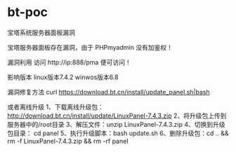# bt-poc
宝塔系统服务器面板漏洞

宝塔服务器面板存在漏洞，由于 PHPmyadmin 没有加鉴权！

漏洞利用
访问 http://ip:888/pma 便可访问！

影响版本
linux版本7.4.2
winwos版本6.8


漏洞修复方法
curl https://download.bt.cn/install/update_panel.sh|bash

或者离线升级
1、下载离线升级包：http://download.bt.cn/install/update/LinuxPanel-7.4.3.zip
2、将升级包上传到服务器中的/root目录
3、解压文件：unzip LinuxPanel-7.4.3.zip
4、切换到升级包目录： cd panel
5、执行升级脚本：bash update.sh
6、删除升级包：cd .. && rm -f LinuxPanel-7.4.3.zip && rm -rf panel
